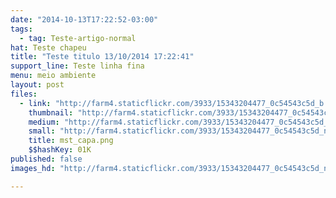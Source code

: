 ```yaml
---
date: "2014-10-13T17:22:52-03:00"
tags:
  - tag: Teste-artigo-normal
hat: Teste chapeu
title: "Teste titulo 13/10/2014 17:22:41"
support_line: Teste linha fina
menu: meio ambiente
layout: post
files:
  - link: "http://farm4.staticflickr.com/3933/15343204477_0c54543c5d_b.jpg"
    thumbnail: "http://farm4.staticflickr.com/3933/15343204477_0c54543c5d_t.jpg"
    medium: "http://farm4.staticflickr.com/3933/15343204477_0c54543c5d_z.jpg"
    small: "http://farm4.staticflickr.com/3933/15343204477_0c54543c5d_n.jpg"
    title: mst_capa.png
    $$hashKey: 01K
published: false
images_hd: "http://farm4.staticflickr.com/3933/15343204477_0c54543c5d_n.jpg"

---
```

